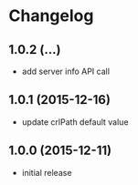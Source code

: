 # Changelog

## 1.0.2 (...)
- add server info API call

## 1.0.1 (2015-12-16)
- update crlPath default value

## 1.0.0 (2015-12-11)
- initial release
